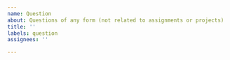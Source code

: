 ```yaml
---
name: Question
about: Questions of any form (not related to assignments or projects)
title: ''
labels: question
assignees: ''

---
```



